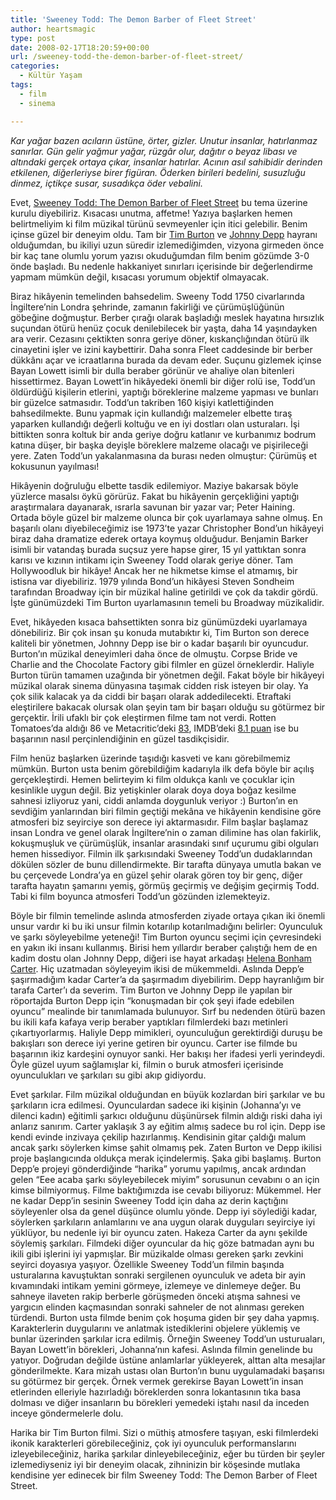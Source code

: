 ```yaml
---
title: 'Sweeney Todd: The Demon Barber of Fleet Street'
author: heartsmagic
type: post
date: 2008-02-17T18:20:59+00:00
url: /sweeney-todd-the-demon-barber-of-fleet-street/
categories:
  - Kültür Yaşam
tags:
  - film
  - sinema

---
```

_Kar yağar bazen acıların üstüne, örter, gizler. Unutur insanlar, hatırlanmaz sanırlar. Gün gelir yağmur yağar, rüzgâr olur, dağıtır o beyaz libası ve altındaki gerçek ortaya çıkar, insanlar hatırlar. Acının asıl sahibidir derinden etkilenen, diğerleriyse birer figüran. Öderken birileri bedelini, susuzluğu dinmez, içtikçe susar, susadıkça öder vebalini._

Evet, <a href="http://imdb.com/title/tt0408236/" target="_blank">Sweeney Todd: The Demon Barber of Fleet Street</a> bu tema üzerine kurulu diyebiliriz. Kısacası unutma, affetme! Yazıya başlarken hemen belirtmeliyim ki film müzikal türünü sevmeyenler için itici gelebilir. Benim içinse güzel bir deneyim oldu. Tam bir <a href="http://imdb.com/name/nm0000318/" target="_blank">Tim Burton</a> ve <a href="http://imdb.com/name/nm0000136/" target="_blank">Johnny Depp</a> hayranı olduğumdan, bu ikiliyi uzun süredir izlemediğimden, vizyona girmeden önce bir kaç tane olumlu yorum yazısı okuduğumdan film benim gözümde 3-0 önde başladı. Bu nedenle hakkaniyet sınırları içerisinde bir değerlendirme yapmam mümkün değil, kısacası yorumum objektif olmayacak.

Biraz hikâyenin temelinden bahsedelim. Sweeny Todd 1750 civarlarında İngiltere&#8217;nin Londra şehrinde, zamanın fakirliği ve çürümüşlüğünün göbeğine doğmuştur. Berber çırağı olarak başladığı meslek hayatına hırsızlık suçundan ötürü henüz çocuk denilebilecek bir yaşta, daha 14 yaşındayken ara verir. Cezasını çektikten sonra geriye döner, kıskançlığından ötürü ilk cinayetini işler ve izini kaybettirir. Daha sonra Fleet caddesinde bir berber dükkânı açar ve icraatlarına burada da devam eder. Suçunu gizlemek içinse Bayan Lowett isimli bir dulla beraber görünür ve ahaliye olan bitenleri hissettirmez. Bayan Lowett&#8217;in hikâyedeki önemli bir diğer rolü ise, Todd&#8217;un öldürdüğü kişilerin etlerini, yaptığı böreklerine malzeme yapması ve bunları bir güzelce satmasıdır. Todd&#8217;un takriben 160 kişiyi katlettiğinden bahsedilmekte. Bunu yapmak için kullandığı malzemeler elbette tıraş yaparken kullandığı değerli koltuğu ve en iyi dostları olan usturaları. İşi bittikten sonra koltuk bir anda geriye doğru katlanır ve kurbanımız bodrum katına düşer, bir başka deyişle böreklere malzeme olacağı ve pişirileceği yere. Zaten Todd&#8217;un yakalanmasına da burası neden olmuştur: Çürümüş et kokusunun yayılması!

<!--more-->Hikâyenin doğruluğu elbette tasdik edilemiyor. Maziye bakarsak böyle yüzlerce masalsı öykü görürüz. Fakat bu hikâyenin gerçekliğini yaptığı araştırmalara dayanarak, ısrarla savunan bir yazar var; Peter Haining. Ortada böyle güzel bir malzeme olunca bir çok uyarlamaya sahne olmuş. En başarılı olanı diyebileceğimiz ise 1973&#8217;te yazar Christopher Bond&#8217;un hikâyeyi biraz daha dramatize ederek ortaya koymuş olduğudur. Benjamin Barker isimli bir vatandaş burada suçsuz yere hapse girer, 15 yıl yattıktan sonra karısı ve kızının intikamı için Sweeney Todd olarak geriye döner. Tam Hollywoodluk bir hikâye! Ancak her ne hikmetse kimse el atmamış, bir istisna var diyebiliriz. 1979 yılında Bond&#8217;un hikâyesi Steven Sondheim tarafından Broadway için bir müzikal haline getirildi ve çok da takdir gördü. İşte günümüzdeki Tim Burton uyarlamasının temeli bu Broadway müzikalidir.

Evet, hikâyeden kısaca bahsettikten sonra biz günümüzdeki uyarlamaya dönebiliriz. Bir çok insan şu konuda mutabıktır ki, Tim Burton son derece kaliteli bir yönetmen, Johnny Depp ise bir o kadar başarılı bir oyuncudur. Burton&#8217;ın müzikal deneyimleri daha önce de olmuştu. Corpse Bride ve Charlie and the Chocolate Factory gibi filmler en güzel örneklerdir. Haliyle Burton türün tamamen uzağında bir yönetmen değil. Fakat böyle bir hikâyeyi müzikal olarak sinema dünyasına taşımak cidden risk isteyen bir olay. Ya çok silik kalacak ya da ciddi bir başarı olarak addedilecekti. Etraftaki eleştirilere bakacak olursak olan şeyin tam bir başarı olduğu su götürmez bir gerçektir. İrili ufaklı bir çok eleştirmen filme tam not verdi. Rotten Tomatoes&#8217;da aldığı 86 ve Metacritic&#8217;deki <a href="http://www.metacritic.com/film/titles/sweeneytodd?q=sweeney%20todd" target="_blank">83</a>, IMDB&#8217;deki <a href="http://imdb.com/title/tt0408236/" target="_blank">8.1 puan</a> ise bu başarının nasıl perçinlendiğinin en güzel tasdikçisidir.

Film henüz başlarken üzerinde taşıdığı kasveti ve kanı görebilmemiz mümkün. Burton usta benim görebildiğim kadarıyla ilk defa böyle bir açılış gerçekleştirdi. Hemen belirteyim ki film oldukça kanlı ve çocuklar için kesinlikle uygun değil. Biz yetişkinler olarak doya doya boğaz kesilme sahnesi izliyoruz yani, ciddi anlamda doygunluk veriyor :) Burton&#8217;ın en sevdiğim yanlarından biri filmin geçtiği mekâna ve hikâyenin kendisine göre atmosferi biz seyirciye son derece iyi aktarmasıdır. Film başlar başlamaz insan Londra ve genel olarak İngiltere&#8217;nin o zaman dilimine has olan fakirlik, kokuşmuşluk ve çürümüşlük, insanlar arasındaki sınıf uçurumu gibi olguları hemen hissediyor. Filmin ilk şarkısındaki Sweeney Todd&#8217;un dudaklarından dökülen sözler de bunu dillendirmekte. Bir tarafta dünyaya umutla bakan ve bu çerçevede Londra&#8217;ya en güzel şehir olarak gören toy bir genç, diğer tarafta hayatın şamarını yemiş, görmüş geçirmiş ve değişim geçirmiş Todd. Tabi ki film boyunca atmosferi Todd&#8217;un gözünden izlemekteyiz.

Böyle bir filmin temelinde aslında atmosferden ziyade ortaya çıkan iki önemli unsur vardır ki bu iki unsur filmin kotarılıp kotarılmadığını belirler: Oyunculuk ve şarkı söyleyebilme yeteneği! Tim Burton oyuncu seçimi için çevresindeki en yakın iki insanı kullanmış. Birisi hem yıllardır beraber çalıştığı hem de en kadim dostu olan Johnny Depp, diğeri ise hayat arkadaşı <a href="http://imdb.com/name/nm0000307/" target="_blank">Helena Bonham Carter</a>. Hiç uzatmadan söyleyeyim ikisi de mükemmeldi. Aslında Depp&#8217;e şaşırmadığım kadar Carter&#8217;a da şaşırmadım diyebilirim. Depp hayranlığım bir tarafa Carter&#8217;ı da severim. Tim Burton ve Johnny Depp ile yapılan bir röportajda Burton Depp için &#8220;konuşmadan bir çok şeyi ifade edebilen oyuncu&#8221; mealinde bir tanımlamada bulunuyor. Sırf bu nedenden ötürü bazen bu ikili kafa kafaya verip beraber yaptıkları filmlerdeki bazı metinleri çıkartıyorlarmış. Haliyle Depp mimikleri, oyunculuğun gerektirdiği duruşu be bakışları son derece iyi yerine getiren bir oyuncu. Carter ise filmde bu başarının ikiz kardeşini oynuyor sanki. Her bakışı her ifadesi yerli yerindeydi. Öyle güzel uyum sağlamışlar ki, filmin o buruk atmosferi içerisinde oyunculukları ve şarkıları su gibi akıp gidiyordu.

Evet şarkılar. Film müzikal olduğundan en büyük kozlardan biri şarkılar ve bu şarkıların icra edilmesi. Oyunculardan sadece iki kişinin (Johanna&#8217;yı ve dilenci kadın) eğitimli şarkıcı olduğunu düşünürsek filmin aldığı riski daha iyi anlarız sanırım. Carter yaklaşık 3 ay eğitim almış sadece bu rol için. Depp ise kendi evinde inzivaya çekilip hazırlanmış. Kendisinin gitar çaldığı malum ancak şarkı söylerken kimse şahit olmamış pek. Zaten Burton ve Depp ikilisi proje başlangıcında oldukça merak içindelermiş. Şaka gibi başlamış. Burton Depp&#8217;e projeyi gönderdiğinde &#8220;harika&#8221; yorumu yapılmış, ancak ardından gelen &#8220;Eee acaba şarkı söyleyebilecek miyim&#8221; sorusunun cevabını o an için kimse bilmiyormuş. Filme baktığımızda ise cevabı biliyoruz: Mükemmel. Her ne kadar Depp&#8217;in sesinin Sweeney Todd için daha az derin kaçtığını söyleyenler olsa da genel düşünce olumlu yönde. Depp iyi söylediği kadar, söylerken şarkıların anlamlarını ve ana uygun olarak duyguları seyirciye iyi yüklüyor, bu nedenle iyi bir oyuncu zaten. Hakeza Carter da aynı şekilde söylemiş şarkıları. Filmdeki diğer oyuncular da hiç göze batmadan aynı bu ikili gibi işlerini iyi yapmışlar. Bir müzikalde olması gereken şarkı zevkini seyirci doyasıya yaşıyor. Özellikle Sweeney Todd&#8217;un filmin başında usturalarına kavuştuktan sonraki sergilenen oyunculuk ve adeta bir ayin kıvamındaki intikam yemini görmeye, izlemeye ve dinlemeye değer. Bu sahneye ilaveten rakip berberle görüşmeden önceki atışma sahnesi ve yargıcın elinden kaçmasından sonraki sahneler de not alınması gereken türdendi. Burton usta filmde benim çok hoşuma giden bir şey daha yapmış. Karakterlerin duygularını ve anlatmak istediklerini objelere yüklemiş ve bunlar üzerinden şarkılar icra edilmiş. Örneğin Sweeney Todd&#8217;un usturuaları, Bayan Lowett&#8217;in börekleri, Johanna&#8217;nın kafesi. Aslında filmin genelinde bu yatıyor. Doğrudan değilde üstüne anlamlarlar yükleyerek, alttan alta mesajlar gönderilmekte. Kara mizah ustası olan Burton&#8217;ın bunu uygulamadaki başarısı su götürmez bir gerçek. Örnek vermek gerekirse Bayan Lowett&#8217;in insan etlerinden elleriyle hazırladığı böreklerden sonra lokantasının tıka basa dolması ve diğer insanların bu börekleri yemedeki iştahı nasıl da inceden inceye göndermelerle dolu.

Harika bir Tim Burton filmi. Sizi o müthiş atmosfere taşıyan, eski filmlerdeki ikonik karakterleri görebileceğiniz, çok iyi oyunculuk performanslarını izleyebileceğiniz, harika şarkılar dinleyebileceğiniz, eğer bu türden bir şeyler izlemediyseniz iyi bir deneyim olacak, zihninizin bir köşesinde mutlaka kendisine yer edinecek bir film Sweeney Todd: The Demon Barber of Fleet Street.